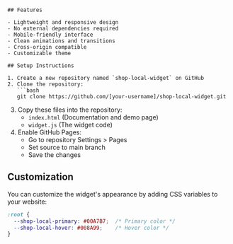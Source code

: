 <script src="https://rlooney88.github.io/shop-local-widget/widget.js"></script>
```

## Features

- Lightweight and responsive design
- No external dependencies required
- Mobile-friendly interface
- Clean animations and transitions
- Cross-origin compatible
- Customizable theme

## Setup Instructions

1. Create a new repository named `shop-local-widget` on GitHub
2. Clone the repository:
   ```bash
   git clone https://github.com/[your-username]/shop-local-widget.git
   ```
3. Copy these files into the repository:
   - `index.html` (Documentation and demo page)
   - `widget.js` (The widget code)
4. Enable GitHub Pages:
   - Go to repository Settings > Pages
   - Set source to main branch
   - Save the changes

## Customization

You can customize the widget's appearance by adding CSS variables to your website:

```css
:root {
  --shop-local-primary: #00A7B7;  /* Primary color */
  --shop-local-hover: #008A99;    /* Hover color */
}